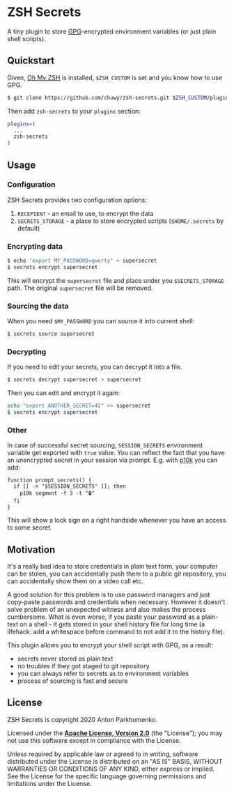 # ZSH Secrets

A tiny plugin to store [GPG][gpg]-encrypted environment variables (or just plain shell 
scripts).

## Quickstart

Given, [Oh My ZSH][oh-my-zsh] is installed, 
`$ZSH_CUSTOM` is set and you know how to use GPG.

```sh
$ git clone https://github.com/chuwy/zsh-secrets.git $ZSH_CUSTOM/plugins/zsh-secrets
```

Then add `zsh-secrets` to your `plugins` section:

```sh
plugins=(
  ...
  zsh-secrets
)
```

## Usage

### Configuration

ZSH Secrets provides two configuration options:

1. `RECEPIENT` - an email to use, to encrypt the data
2. `SECRETS_STORAGE` - a place to store encrypted scripts (`$HOME/.secrets` by default)

### Encrypting data

```sh
$ echo "export MY_PASSWORD=qwerty" > supersecret
$ secrets encrypt supersecret
```

This will encrypt the `supersecret` file and place under you `$SECRETS_STORAGE`
path. The original `supersecret` file will be removed.

### Sourcing the data

When you need `$MY_PASSWORD` you can source it into current shell:

```sh
$ secrets source supersecret
```

### Decrypting

If you need to edit your secrets, you can decrypt it into a file.

```sh
$ secrets decrypt supersecret > supersecret
```

Then you can edit and encrypt it again:

```sh
echo "export ANOTHER_SECRET=42" >> supersecret 
$ secrets encrypt supersecret
```

### Other

In case of successful secret sourcing, `SESSION_SECRETS` environment variable 
get exported with `true` value. You can reflect the fact that you have an
unencrypted secret in your session via prompt. E.g. with [p10k][p10k] you can 
add:

```shell
function prompt_secrets() {
  if [[ -n "$SESSION_SECRETS" ]]; then
    p10k segment -f 3 -t "🔒"
  fi
}
```

This will show a lock sign on a right handside whenever you have an access to 
some secret.


## Motivation

It's a really bad idea to store credentials in plain text form, your computer 
can be stolen, you can accidentally push them to a public git repository,
you can accidentally show them on a video call etc.

A good solution for this problem is to use password managers and just copy-paste
passwords and credentials when necessary. However it doesn't solve problem of an
unexpected witness and also makes the process cumbersome. What is even worse,
if you paste your password as a plain-text on a shell - it gets stored in your 
shell history file for long time (a lifehack: add a whitespace before command to
not add it to the history file).

This plugin allows you to encrypt your shell script with GPG, as a result:

* secrets never stored as plain text
* no troubles if they got staged to git repository
* you can always refer to secrets as to environment variables
* process of sourcing is fast and secure

## License

ZSH Secrets is copyright 2020 Anton Parkhomenko.

Licensed under the **[Apache License, Version 2.0][license]** (the "License");
you may not use this software except in compliance with the License.

Unless required by applicable law or agreed to in writing, software
distributed under the License is distributed on an "AS IS" BASIS,
WITHOUT WARRANTIES OR CONDITIONS OF ANY KIND, either express or implied.
See the License for the specific language governing permissions and
limitations under the License.

[gpg]: https://gnupg.org/
[oh-my-zsh]: https://github.com/ohmyzsh/ohmyzsh
[p10k]: https://github.com/romkatv/powerlevel10k
[license]: https://www.apache.org/licenses/LICENSE-2.0
